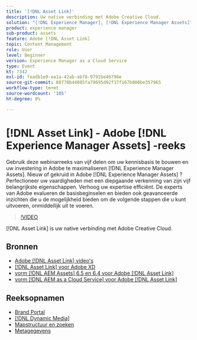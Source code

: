 ```yaml
---
title: '[!DNL Asset Link]'
description: Uw native verbinding met Adobe Creative Cloud.
solution: "[!DNL Experience Manager], [!DNL Experience Manager Assets]"
product: experience manager
sub-product: assets
feature: Adobe [!DNL Asset Link]
topic: Content Management
role: User
level: Beginner
version: Experience Manager as a Cloud Service
type: Event
kt: 7342
exl-id: feadb1e0-ea1a-42ab-abf8-9791be46796e
source-git-commit: 88778b44085fa79695d92f37f167b000be357965
workflow-type: tm+mt
source-wordcount: '105'
ht-degree: 0%

---
```


# [!DNL Asset Link] - Adobe [!DNL Experience Manager Assets] -reeks

Gebruik deze webinarreeks van vijf delen om uw kennisbasis te bouwen en uw investering in Adobe te maximaliseren [!DNL Experience Manager Assets]. Nieuw of gekruid in Adobe [!DNL Experience Manager Assets] ? Perfectioneer uw vaardigheden met een diepgaande verkenning van zijn vijf belangrijkste eigenschappen. Verhoog uw expertise efficiënt. De experts van Adobe evalueren de basisbeginselen en bieden ook geavanceerde inzichten die u de mogelijkheid bieden om de volgende stappen die u kunt uitvoeren, onmiddellijk uit te voeren.

>[!VIDEO](https://video.tv.adobe.com/v/332127/?quality=12&learn=on&hidetitle=true)

[!DNL Asset Link] is uw native verbinding met Adobe Creative Cloud.

## Bronnen

* [ Adobe  [!DNL Asset Link]  video&#39;s ](https://experienceleague.adobe.com/en/docs/experience-manager-learn/assets/adobe-asset-link/launch-adobe-asset-link)
* [[!DNL Asset Link]  voor Adobe XD ](https://helpx.adobe.com/enterprise/using/adobe-asset-link-for-xd.html)
* [ vorm  [!DNL AEM Assets]  6.5 en 6.4 voor Adobe  [!DNL Asset Link] ](https://helpx.adobe.com/enterprise/using/configure-aem-assets-6-for-asset-link.html)
* [ vorm  [!DNL AEM as a Cloud Service]  voor Adobe  [!DNL Asset Link] ](https://helpx.adobe.com/enterprise/using/configure-aem-assets-for-asset-link.html)

## Reeksopnamen

* [Brand Portal](brand-portal.md)
* [[!DNL Dynamic Media]](dynamic-media.md)
* [Mapstructuur en zoeken](folder-structure-search.md)
* [Metagegevens](metadata.md)
